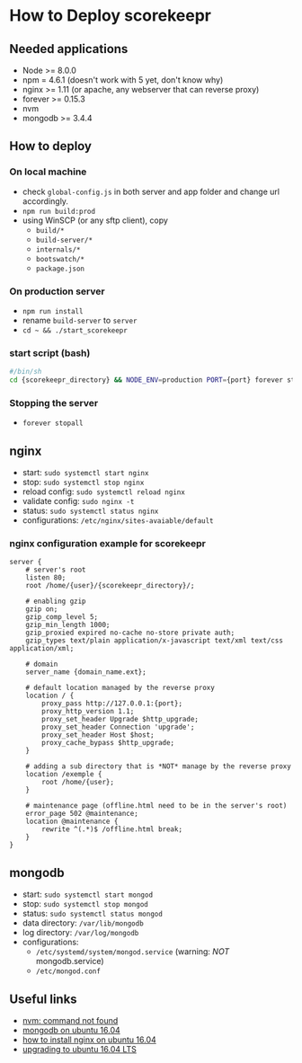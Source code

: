 # How to Deploy scorekeepr

## Needed applications

* Node >= 8.0.0
* npm = 4.6.1 (doesn't work with 5 yet, don't know why)
* nginx >= 1.11 (or apache, any webserver that can reverse proxy)
* forever >= 0.15.3
* nvm
* mongodb >= 3.4.4

## How to deploy

### On local machine

* check `global-config.js` in both server and app folder and change url accordingly.
* `npm run build:prod`
* using WinSCP (or any sftp client), copy
  * `build/*`
  * `build-server/*`
  * `internals/*`
  * `bootswatch/*`
  * `package.json`

### On production server

* `npm run install`
* rename `build-server` to `server`
* `cd ~ && ./start_scorekeepr`

### start script (bash)

```bash
#/bin/sh
cd {scorekeepr_directory} && NODE_ENV=production PORT={port} forever start server
```

### Stopping the server

* `forever stopall`

## nginx

* start: `sudo systemctl start nginx`
* stop: `sudo systemctl stop nginx`
* reload config: `sudo systemctl reload nginx`
* validate config: `sudo nginx -t`
* status: ``sudo systemctl status nginx``
* configurations: `/etc/nginx/sites-avaiable/default`

### nginx configuration example for scorekeepr
```apacheconf
server {
    # server's root
    listen 80;
    root /home/{user}/{scorekeepr_directory}/;

    # enabling gzip
    gzip on;
    gzip_comp_level 5;
    gzip_min_length 1000;
    gzip_proxied expired no-cache no-store private auth;
    gzip_types text/plain application/x-javascript text/xml text/css application/xml;

    # domain
    server_name {domain_name.ext};

    # default location managed by the reverse proxy
    location / {
        proxy_pass http://127.0.0.1:{port};
        proxy_http_version 1.1;
        proxy_set_header Upgrade $http_upgrade;
        proxy_set_header Connection 'upgrade';
        proxy_set_header Host $host;
        proxy_cache_bypass $http_upgrade;
    }

    # adding a sub directory that is *NOT* manage by the reverse proxy
    location /exemple {
        root /home/{user};
    }

    # maintenance page (offline.html need to be in the server's root)
    error_page 502 @maintenance;
    location @maintenance {
        rewrite ^(.*)$ /offline.html break;
    }
}
```

## mongodb

* start: `sudo systemctl start mongod`
* stop: `sudo systemctl stop mongod`
* status: `sudo systemctl status mongod`
* data directory: `/var/lib/mongodb`
* log directory: `/var/log/mongodb`
* configurations: 
  * `/etc/systemd/system/mongod.service` (warning: *NOT* mongodb.service)
  * `/etc/mongod.conf`

## Useful links

* [nvm: command not found](https://stackoverflow.com/questions/21215059/cant-use-nvm-from-root-or-sudo/29903645#29903645)
* [mongodb on ubuntu 16.04](https://www.digitalocean.com/community/tutorials/how-to-install-mongodb-on-ubuntu-16-04)
* [how to install nginx on ubuntu 16.04](https://www.digitalocean.com/community/tutorials/how-to-install-nginx-on-ubuntu-16-04)
* [upgrading to ubuntu 16.04 LTS](https://www.digitalocean.com/community/tutorials/how-to-upgrade-to-ubuntu-16-04-lts)
